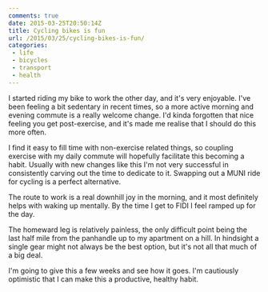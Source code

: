 ```yaml
---
comments: true
date: 2015-03-25T20:50:14Z
title: Cycling bikes is fun
url: /2015/03/25/cycling-bikes-is-fun/
categories:
 - life
 - bicycles
 - transport
 - health
---
```


I started riding my bike to work the other day, and it's very enjoyable. I've been feeling a bit sedentary in recent times, so a more active morning and evening commute is a really welcome change. I'd kinda forgotten that nice feeling you get post-exercise, and it's made me realise that I should do this more often.

I find it easy to fill time with non-exercise related things, so coupling exercise with my daily commute will hopefully facilitate this becoming a habit. Usually with new changes like this I'm not very successful in consistently carving out the time to dedicate to it. Swapping out a MUNI ride for cycling is a perfect alternative.

The route to work is a real downhill joy in the morning, and it most definitely helps with waking up mentally. By the time I get to FIDI I feel ramped up for the day.

The homeward leg is relatively painless, the only difficult point being the last half mile from the panhandle up to my apartment on a hill. In hindsight a single gear might not always be the best option, but it's not all that much of a big deal.

I'm going to give this a few weeks and see how it goes. I'm cautiously optimistic that I can make this a productive, healthy habit.





